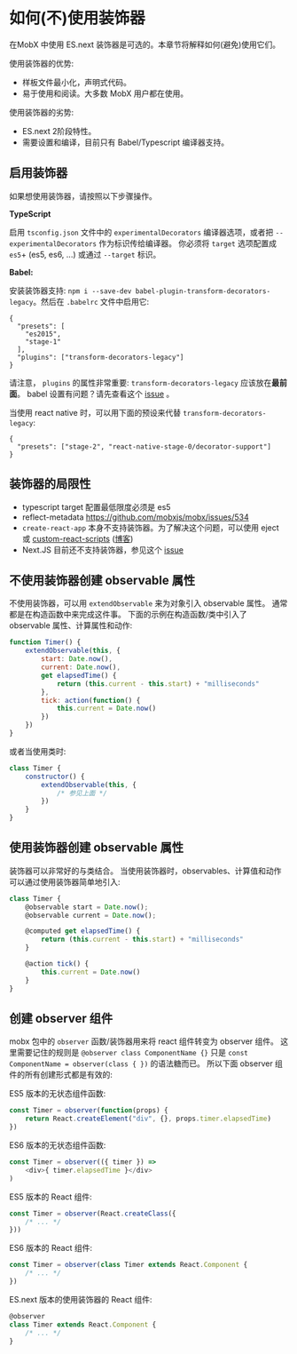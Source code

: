 # 如何(不)使用装饰器

在MobX 中使用 ES.next 装饰器是可选的。本章节将解释如何(避免)使用它们。

使用装饰器的优势:
* 样板文件最小化，声明式代码。
* 易于使用和阅读。大多数 MobX 用户都在使用。

使用装饰器的劣势:
* ES.next 2阶段特性。
* 需要设置和编译，目前只有 Babel/Typescript 编译器支持。

## 启用装饰器

如果想使用装饰器，请按照以下步骤操作。

**TypeScript**

启用 `tsconfig.json` 文件中的 `experimentalDecorators` 编译器选项，或者把 `--experimentalDecorators` 作为标识传给编译器。
你必须将 `target` 选项配置成 `es5`+ (es5, es6, ...) 或通过 `--target` 标识。

**Babel:**

安装装饰器支持: `npm i --save-dev babel-plugin-transform-decorators-legacy`。然后在 `.babelrc` 文件中启用它:

```
{
  "presets": [
    "es2015",
    "stage-1"
  ],
  "plugins": ["transform-decorators-legacy"]
}
```

请注意， `plugins` 的属性非常重要: `transform-decorators-legacy` 应该放在**最前面**。
babel 设置有问题？请先查看这个 [issue](https://github.com/mobxjs/mobx/issues/105) 。

当使用 react native 时，可以用下面的预设来代替 `transform-decorators-legacy`:
```
{
  "presets": ["stage-2", "react-native-stage-0/decorator-support"]
}
```

## 装饰器的局限性

* typescript target 配置最低限度必须是 es5
* reflect-metadata https://github.com/mobxjs/mobx/issues/534
* `create-react-app` 本身不支持装饰器。为了解决这个问题，可以使用 eject 或 [custom-react-scripts](https://www.npmjs.com/package/custom-react-scripts) ([博客](https://medium.com/@kitze/configure-create-react-app-without-ejecting-d8450e96196a#.n6xx12p5c))
* Next.JS 目前还不支持装饰器，参见这个 [issue](https://github.com/zeit/next.js/issues/26)


## 不使用装饰器创建 observable 属性

不使用装饰器，可以用 `extendObservable` 来为对象引入 observable 属性。
通常都是在构造函数中来完成这件事。
下面的示例在构造函数/类中引入了 observable 属性、计算属性和动作:

```javascript
function Timer() {
	extendObservable(this, {
		start: Date.now(),
		current: Date.now(),
		get elapsedTime() {
			return (this.current - this.start) + "milliseconds"
		},
        tick: action(function() {
          	this.current = Date.now()
        })
	})
}
```

或者当使用类时:

```javascript
class Timer {
	constructor() {
		extendObservable(this, {
			/* 参见上面 */
		})
	}
}
```

## 使用装饰器创建 observable 属性

装饰器可以非常好的与类结合。
当使用装饰器时，observables、计算值和动作可以通过使用装饰器简单地引入:

```javascript
class Timer {
	@observable start = Date.now();
	@observable current = Date.now();

	@computed get elapsedTime() {
		return (this.current - this.start) + "milliseconds"
	}

	@action tick() {
		this.current = Date.now()
	}
}
```

## 创建 observer 组件

mobx 包中的 `observer` 函数/装饰器用来将 react 组件转变为 observer 组件。
这里需要记住的规则是 `@observer class ComponentName {}` 只是 `const ComponentName = observer(class { })` 的语法糖而已。
所以下面 observer 组件的所有创建形式都是有效的:

ES5 版本的无状态组件函数:

```javascript
const Timer = observer(function(props) {
	return React.createElement("div", {}, props.timer.elapsedTime)
})
```

ES6 版本的无状态组件函数:

```javascript
const Timer = observer(({ timer }) =>
	<div>{ timer.elapsedTime }</div>
)
```

ES5 版本的 React 组件:

```javascript
const Timer = observer(React.createClass({
	/* ... */
}))
```

ES6 版本的 React 组件:

```javascript
const Timer = observer(class Timer extends React.Component {
	/* ... */
})
```

ES.next 版本的使用装饰器的 React 组件:

```javascript
@observer
class Timer extends React.Component {
	/* ... */
}
```
